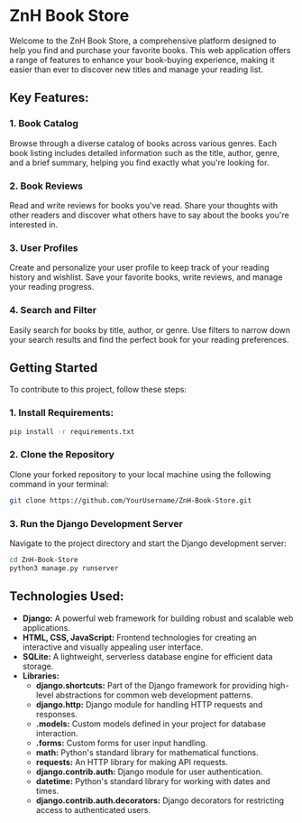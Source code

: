 # ZnH Book Store

Welcome to the ZnH Book Store, a comprehensive platform designed to help you find and purchase your favorite books. This web application offers a range of features to enhance your book-buying experience, making it easier than ever to discover new titles and manage your reading list.

## Key Features:

### 1. Book Catalog

Browse through a diverse catalog of books across various genres. Each book listing includes detailed information such as the title, author, genre, and a brief summary, helping you find exactly what you're looking for.

### 2. Book Reviews

Read and write reviews for books you've read. Share your thoughts with other readers and discover what others have to say about the books you're interested in.

### 3. User Profiles

Create and personalize your user profile to keep track of your reading history and wishlist. Save your favorite books, write reviews, and manage your reading progress.

### 4. Search and Filter

Easily search for books by title, author, or genre. Use filters to narrow down your search results and find the perfect book for your reading preferences.

## Getting Started

To contribute to this project, follow these steps:

### 1. Install Requirements:

```bash
pip install -r requirements.txt
```

### 2. Clone the Repository

Clone your forked repository to your local machine using the following command in your terminal:

```bash
git clone https://github.com/YourUsername/ZnH-Book-Store.git
```

### 3. Run the Django Development Server

Navigate to the project directory and start the Django development server:

```bash
cd ZnH-Book-Store
python3 manage.py runserver
```

## Technologies Used:

- **Django:** A powerful web framework for building robust and scalable web applications.
- **HTML, CSS, JavaScript:** Frontend technologies for creating an interactive and visually appealing user interface.
- **SQLite:** A lightweight, serverless database engine for efficient data storage.
- **Libraries:**
  - **django.shortcuts:** Part of the Django framework for providing high-level abstractions for common web development patterns.
  - **django.http:** Django module for handling HTTP requests and responses.
  - **.models:** Custom models defined in your project for database interaction.
  - **.forms:** Custom forms for user input handling.
  - **math:** Python's standard library for mathematical functions.
  - **requests:** An HTTP library for making API requests.
  - **django.contrib.auth:** Django module for user authentication.
  - **datetime:** Python's standard library for working with dates and times.
  - **django.contrib.auth.decorators:** Django decorators for restricting access to authenticated users.
